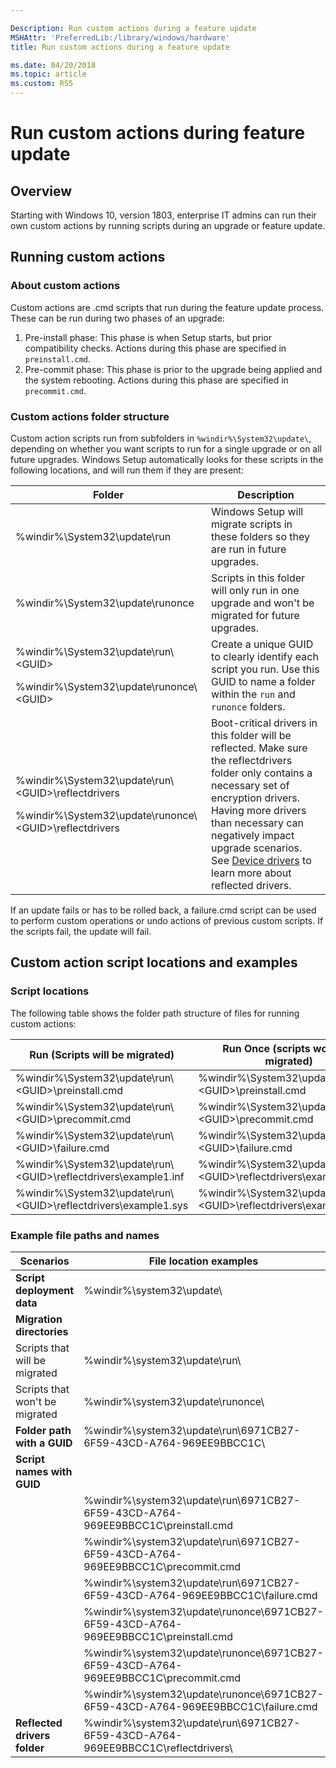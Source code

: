 ```yaml
---

Description: Run custom actions during a feature update
MSHAttr: 'PreferredLib:/library/windows/hardware'
title: Run custom actions during a feature update

ms.date: 04/20/2018
ms.topic: article
ms.custom: RS5
---
```


# Run custom actions during feature update

## Overview

Starting with Windows 10, version 1803, enterprise IT admins can run their own custom actions by running scripts during an upgrade or feature update. 

## Running custom actions

### About custom actions
Custom actions are .cmd scripts that run during the feature update process. These can be run during two phases of an upgrade:
1.  Pre-install phase: This phase is when Setup starts, but prior compatibility checks. Actions during this phase are specified in `preinstall.cmd`.
2.  Pre-commit phase: This phase is prior to the upgrade being applied and the system rebooting. Actions during this phase are specified in `precommit.cmd`.

### Custom actions folder structure

Custom action scripts run from subfolders in `%windir%\System32\update\`, depending on whether you want scripts to run for a single upgrade or on all future upgrades. Windows Setup automatically looks for these scripts in the following locations, and will run them if they are present:

| Folder | Description |
| --- | ---|
| %windir%\System32\update\run | Windows Setup will migrate scripts in these folders so they are run in future upgrades. |
| %windir%\System32\update\runonce | Scripts in this folder will only run in one upgrade and won't be migrated for future upgrades. |
| %windir%\System32\update\run\\\<GUID><p></p>%windir%\System32\update\runonce\\\<GUID> | Create a unique GUID to clearly identify each script you run. Use this GUID to name a folder within the `run` and `runonce` folders.  |
| %windir%\System32\update\run\\\<GUID>\reflectdrivers<p></p>%windir%\System32\update\runonce\\\<GUID>\reflectdrivers | Boot-critical drivers in this folder will be reflected. Make sure the reflectdrivers folder only contains a necessary set of encryption drivers. Having more drivers than necessary can negatively impact upgrade scenarios. See [Device drivers](device-drivers-and-deployment-overview.md#offline) to learn more about reflected drivers. |




If an update fails or has to be rolled back, a failure.cmd script can be used to perform custom operations or undo actions of previous custom scripts. If the scripts fail, the update will fail.


## Custom action script locations and examples

### Script locations

The following table shows the folder path structure of files for running custom actions:


|                  Run (Scripts will be migrated)                   |                 Run Once (scripts won't be migrated)                  |
|-------------------------------------------------------------------|-----------------------------------------------------------------------|
|       %windir%\System32\update\run\\\<GUID>\preinstall.cmd        |       %windir%\System32\update\runonce\\\<GUID>\preinstall.cmd        |
|        %windir%\System32\update\run\\\<GUID>\precommit.cmd        |        %windir%\System32\update\runonce\\\<GUID>\precommit.cmd        |
|         %windir%\System32\update\run\\\<GUID>\failure.cmd         |         %windir%\System32\update\runonce\\\<GUID>\failure.cmd         |
| %windir%\System32\update\run\\\<GUID>\reflectdrivers\example1.inf | %windir%\System32\update\runonce\\\<GUID>\reflectdrivers\example2.inf |
| %windir%\System32\update\run\\\<GUID>\reflectdrivers\example1.sys |   %windir%\System32\update\run\\\<GUID>\reflectdrivers\example2.sys   |

### Example file paths and names

| Scenarios                      | File location examples                                                               |
| ------------------------------ | ------------------------------------------------------------------------------------ |
| **Script deployment data**         | %windir%\system32\update\                                                            |
| **Migration directories**      |                                                                                      |
| Scripts that will be migrated  | %windir%\system32\update\run\                                                        |
| Scripts that won't be migrated | %windir%\system32\update\runonce\                                                    |
| **Folder path with a GUID**        | %windir%\system32\update\run\6971CB27-6F59-43CD-A764-969EE9BBCC1C\                   |
| **Script names with GUID**         |                                                                                      |
|                                | %windir%\system32\update\run\6971CB27-6F59-43CD-A764-969EE9BBCC1C\preinstall.cmd     |
|                                | %windir%\system32\update\run\6971CB27-6F59-43CD-A764-969EE9BBCC1C\precommit.cmd      |
|                                | %windir%\system32\update\run\6971CB27-6F59-43CD-A764-969EE9BBCC1C\failure.cmd        |
|                                | %windir%\system32\update\runonce\6971CB27-6F59-43CD-A764-969EE9BBCC1C\preinstall.cmd |
|                                | %windir%\system32\update\runonce\6971CB27-6F59-43CD-A764-969EE9BBCC1C\precommit.cmd  |
|                                | %windir%\system32\update\runonce\6971CB27-6F59-43CD-A764-969EE9BBCC1C\failure.cmd    |
| **Reflected drivers folder**       | %windir%\system32\update\run\6971CB27-6F59-43CD-A764-969EE9BBCC1C\reflectdrivers\    |





